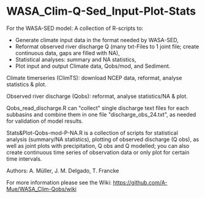 # WASA_Clim-Q-Sed_Input-Plot-Stats

For the WASA-SED model: A collection of R-scripts to:
- Generate climate input data in the format needed by WASA-SED, 
- Reformat observed river discharge Q (many txt-Files to 1 joint file; create continuous data, gaps are filled with NA), 
- Statistical analyses: summary and NA statistics,
- Plot input and output Climate data, Qobs/mod, and Sediment. 

Climate timerseries (ClimTS): download NCEP data, reformat, analyse statistics &amp; plot. 

Observed river discharge (Qobs): reformat, analyse statistics/NA &amp; plot. 

Qobs_read_discharge.R can "collect" single discharge text files for each subbasins and combine them in one file "discharge_obs_24.txt", as needed for validation of model results.

Stats&Plot-Qobs-mod-P-NA.R is a collection of scripts for statistical analysis (summary/NA statistics), plotting of observed discharge (Q obs), as well as joint plots with precipitation, Q obs and Q modelled; you can also create continuous time series of observation data or only plot for certain time intervals.

Authors: A. Müller, J. M. Delgado, T. Francke 

For more information please see the Wiki: https://github.com/A-Mue/WASA_Clim-Qobs/wiki
